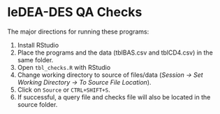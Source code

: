 # IeDEA-DES QA Checks

The major directions for running these programs:

1. Install RStudio
2. Place the programs and the data (tblBAS.csv and tblCD4.csv) in the same folder.  
3. Open `tbl_checks.R` with RStudio
4. Change working directory to source of files/data (_Session -> Set Working Directory -> To Source File Location_).
5. Click on `Source` or `CTRL+SHIFT+S`.
6. If successful, a query file and checks file will also be located in the source folder.
